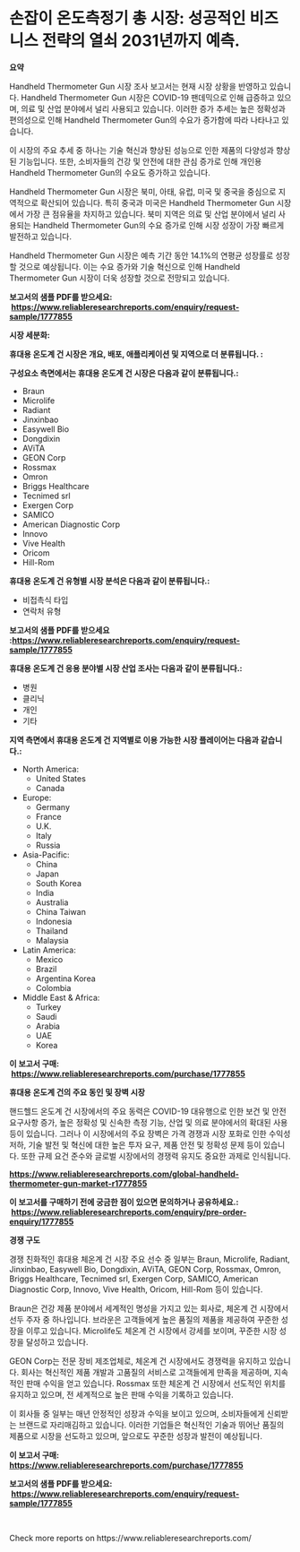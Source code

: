 <p><h1>손잡이 온도측정기 총 시장: 성공적인 비즈니스 전략의 열쇠 2031년까지 예측.</h1></p><p><strong>요약</strong></p>
<p><p>Handheld Thermometer Gun 시장 조사 보고서는 현재 시장 상황을 반영하고 있습니다. Handheld Thermometer Gun 시장은 COVID-19 팬데믹으로 인해 급증하고 있으며, 의료 및 산업 분야에서 널리 사용되고 있습니다. 이러한 증가 추세는 높은 정확성과 편의성으로 인해 Handheld Thermometer Gun의 수요가 증가함에 따라 나타나고 있습니다.</p><p>이 시장의 주요 추세 중 하나는 기술 혁신과 향상된 성능으로 인한 제품의 다양성과 향상된 기능입니다. 또한, 소비자들의 건강 및 안전에 대한 관심 증가로 인해 개인용 Handheld Thermometer Gun의 수요도 증가하고 있습니다.</p><p>Handheld Thermometer Gun 시장은 북미, 아태, 유럽, 미국 및 중국을 중심으로 지역적으로 확산되어 있습니다. 특히 중국과 미국은 Handheld Thermometer Gun 시장에서 가장 큰 점유율을 차지하고 있습니다. 북미 지역은 의료 및 산업 분야에서 널리 사용되는 Handheld Thermometer Gun의 수요 증가로 인해 시장 성장이 가장 빠르게 발전하고 있습니다.</p><p>Handheld Thermometer Gun 시장은 예측 기간 동안 14.1%의 연평균 성장률로 성장할 것으로 예상됩니다. 이는 수요 증가와 기술 혁신으로 인해 Handheld Thermometer Gun 시장이 더욱 성장할 것으로 전망되고 있습니다.</p></p>
<p><strong>보고서의 샘플 PDF를 받으세요: &nbsp;<a href="https://www.reliableresearchreports.com/enquiry/request-sample/1777855">https://www.reliableresearchreports.com/enquiry/request-sample/1777855</a></strong></p>
<p><strong>시장 세분화:</strong></p>
<p><strong> 휴대용 온도계 건 시장은 개요, 배포, 애플리케이션 및 지역으로 더 분류됩니다. :</strong></p>
<p><strong>구성요소 측면에서는 휴대용 온도계 건 시장은 다음과 같이 분류됩니다.:</strong></p>
<p><ul><li>Braun</li><li>Microlife</li><li>Radiant</li><li>Jinxinbao</li><li>Easywell Bio</li><li>Dongdixin</li><li>AViTA</li><li>GEON Corp</li><li>Rossmax</li><li>Omron</li><li>Briggs Healthcare</li><li>Tecnimed srl</li><li>Exergen Corp</li><li>SAMICO</li><li>American Diagnostic Corp</li><li>Innovo</li><li>Vive Health</li><li>Oricom</li><li>Hill-Rom</li></ul></p>
<p><strong> 휴대용 온도계 건 유형별 시장 분석은 다음과 같이 분류됩니다.:</strong></p>
<p><ul><li>비접촉식 타입</li><li>연락처 유형</li></ul></p>
<p><strong>보고서의 샘플 PDF를 받으세요 :<a href="https://www.reliableresearchreports.com/enquiry/request-sample/1777855">https://www.reliableresearchreports.com/enquiry/request-sample/1777855</a></strong></p>
<p><strong> 휴대용 온도계 건 응용 분야별 시장 산업 조사는 다음과 같이 분류됩니다.:</strong></p>
<p><ul><li>병원</li><li>클리닉</li><li>개인</li><li>기타</li></ul></p>
<p><strong>지역 측면에서 휴대용 온도계 건 지역별로 이용 가능한 시장 플레이어는 다음과 같습니다.:</strong></p>
<p><ul>
    <li>
        North America:
        <ul>
            <li>United States</li>
            <li>Canada</li>
        </ul>
    </li>
    <li>
        Europe:
        <ul>
            <li>Germany</li>
            <li>France</li>
            <li>U.K.</li>
            <li>Italy</li>
            <li>Russia</li>
        </ul>
    </li>
    <li>
        Asia-Pacific:
        <ul>
            <li>China</li>
            <li>Japan</li>
            <li>South Korea</li>
            <li>India</li>
            <li>Australia</li>
            <li>China Taiwan</li>
            <li>Indonesia</li>
            <li>Thailand</li>
            <li>Malaysia</li>
        </ul>
    </li>
    <li>
        Latin America:
        <ul>
            <li>Mexico</li>
            <li>Brazil</li>
            <li>Argentina Korea</li>
            <li>Colombia</li>
        </ul>
    </li>
    <li>
        Middle East & Africa:
        <ul>
            <li>Turkey</li>
            <li>Saudi</li>
            <li>Arabia</li>
            <li>UAE</li>
            <li>Korea</li>
        </ul>
    </li>
    </ul></p>
<p><strong>이 보고서 구매: &nbsp;<a href="https://www.reliableresearchreports.com/purchase/1777855">https://www.reliableresearchreports.com/purchase/1777855</a></strong></p>
<p><strong>휴대용 온도계 건의 주요 동인 및 장벽 시장</strong></p>
<p><p>핸드헬드 온도계 건 시장에서의 주요 동력은 COVID-19 대유행으로 인한 보건 및 안전 요구사항 증가, 높은 정확성 및 신속한 측정 기능, 산업 및 의료 분야에서의 확대된 사용 등이 있습니다. 그러나 이 시장에서의 주요 장벽은 가격 경쟁과 시장 포화로 인한 수익성 저하, 기술 발전 및 혁신에 대한 높은 투자 요구, 제품 안전 및 정확성 문제 등이 있습니다. 또한 규제 요건 준수와 글로벌 시장에서의 경쟁력 유지도 중요한 과제로 인식됩니다.</p></p>
<p><strong><a href="https://www.reliableresearchreports.com/global-handheld-thermometer-gun-market-r1777855">https://www.reliableresearchreports.com/global-handheld-thermometer-gun-market-r1777855</a></strong></p>
<p><strong>이 보고서를 구매하기 전에 궁금한 점이 있으면 문의하거나 공유하세요.: &nbsp;<a href="https://www.reliableresearchreports.com/enquiry/pre-order-enquiry/1777855">https://www.reliableresearchreports.com/enquiry/pre-order-enquiry/1777855</a></strong></p>
<p><strong>경쟁 구도</strong></p>
<p><p>경쟁 친화적인 휴대용 체온계 건 시장 주요 선수 중 일부는 Braun, Microlife, Radiant, Jinxinbao, Easywell Bio, Dongdixin, AViTA, GEON Corp, Rossmax, Omron, Briggs Healthcare, Tecnimed srl, Exergen Corp, SAMICO, American Diagnostic Corp, Innovo, Vive Health, Oricom, Hill-Rom 등이 있습니다. </p><p>Braun은 건강 제품 분야에서 세계적인 명성을 가지고 있는 회사로, 체온계 건 시장에서 선두 주자 중 하나입니다. 브라운은 고객들에게 높은 품질의 제품을 제공하여 꾸준한 성장을 이루고 있습니다. Microlife도 체온계 건 시장에서 강세를 보이며, 꾸준한 시장 성장을 달성하고 있습니다. </p><p>GEON Corp는 전문 장비 제조업체로, 체온계 건 시장에서도 경쟁력을 유지하고 있습니다. 회사는 혁신적인 제품 개발과 고품질의 서비스로 고객들에게 만족을 제공하며, 지속적인 판매 수익을 얻고 있습니다. Rossmax 또한 체온계 건 시장에서 선도적인 위치를 유지하고 있으며, 전 세계적으로 높은 판매 수익을 기록하고 있습니다. </p><p>이 회사들 중 일부는 매년 안정적인 성장과 수익을 보이고 있으며, 소비자들에게 신뢰받는 브랜드로 자리매김하고 있습니다. 이러한 기업들은 혁신적인 기술과 뛰어난 품질의 제품으로 시장을 선도하고 있으며, 앞으로도 꾸준한 성장과 발전이 예상됩니다.</p></p>
<p><strong>이 보고서 구매: &nbsp; <a href="https://www.reliableresearchreports.com/purchase/1777855">https://www.reliableresearchreports.com/purchase/1777855</a></strong></p>
<p><strong>보고서의 샘플 PDF를 받으세요: &nbsp;<a href="https://www.reliableresearchreports.com/enquiry/request-sample/1777855">https://www.reliableresearchreports.com/enquiry/request-sample/1777855</a></strong><strong></strong></p>
<p>&nbsp;</p>
<p>Check more reports on https://www.reliableresearchreports.com/</p>